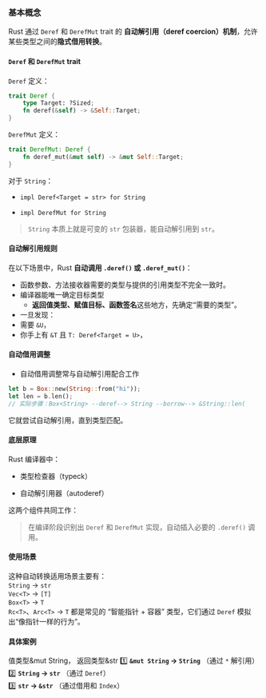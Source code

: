 ### 基本概念
Rust 通过 `Deref` 和 `DerefMut` trait 的 **自动解引用（deref coercion）机制**，允许某些类型之间的**隐式借用转换**。
####  **`Deref` 和 `DerefMut` trait**
`Deref` 定义：
```rust
trait Deref {
    type Target: ?Sized;
    fn deref(&self) -> &Self::Target;
}

```
`DerefMut` 定义：
```rust
trait DerefMut: Deref {
    fn deref_mut(&mut self) -> &mut Self::Target;
}

```
对于 `String`：

- `impl Deref<Target = str> for String`
    
- `impl DerefMut for String`
> `String` 本质上就是可变的 `str` 包装器，能自动解引用到 `str`。
#### 自动解引用规则
在以下场景中，Rust **自动调用 `.deref()` 或 `.deref_mut()`**：
- 函数参数、方法接收器需要的类型与提供的引用类型不完全一致时。  
- 编译器能唯一确定目标类型
	- **返回值类型、赋值目标、函数签名**这些地方，先确定“需要的类型”。
- 一旦发现：
- 需要 `&U`，
- 你手上有 `&T` 且 `T: Deref<Target = U>`，
#### 自动借用调整
- 自动借用调整常与自动解引用配合工作
```rust
let b = Box::new(String::from("hi"));
let len = b.len();  
// 实际步骤：Box<String> --deref--> String --borrow--> &String::len(
```
它就尝试自动解引用，直到类型匹配。
#### 底层原理
Rust 编译器中：

- 类型检查器（typeck）
    
- 自动解引用器（autoderef）
    

这两个组件共同工作：

> 在编译阶段识别出 `Deref` 和 `DerefMut` 实现，自动插入必要的 `.deref()` 调用。
#### 使用场景
这种自动转换适用场景主要有：  
`String` → `str`  
`Vec<T>` → `[T]`  
 `Box<T>` → `T`  
`Rc<T>`、`Arc<T>` → `T`
都是常见的 “智能指针 + 容器” 类型，它们通过 `Deref` 模拟出“像指针一样的行为”。
#### 具体案例
值类型&mut String， 返回类型&str
1️⃣ **`&mut String` → `String`** （通过 `*` 解引用）  
2️⃣ **`String` → `str`** （通过 `Deref`）  
3️⃣ **`str` → `&str`** （通过借用和 `Index`）
